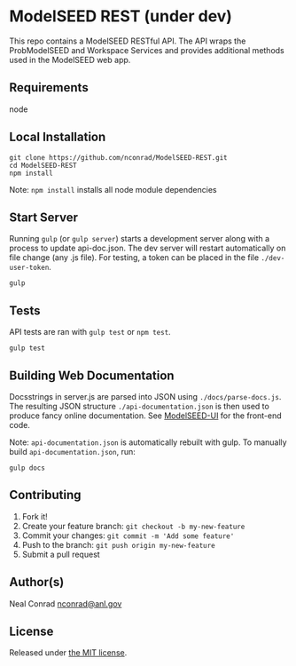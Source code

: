 
# ModelSEED REST (under dev)

This repo contains a ModelSEED RESTful API.  The API wraps the ProbModelSEED and Workspace
Services and provides additional methods used in the ModelSEED web app.


## Requirements

node


## Local Installation

```
git clone https://github.com/nconrad/ModelSEED-REST.git
cd ModelSEED-REST
npm install
```

Note: `npm install` installs all node module dependencies


## Start Server

Running `gulp` (or `gulp server`) starts a development server along with a process to
update api-doc.json.  The dev server will restart automatically on file change (any .js file).  For testing, a token can be placed in the file `./dev-user-token`.

```
gulp
```

## Tests

API tests are ran with `gulp test` or `npm test`.

```
gulp test
```


## Building Web Documentation

Docsstrings in server.js are parsed into JSON using `./docs/parse-docs.js`.
The resulting JSON structure `./api-documentation.json` is then used to produce
fancy online documentation.  See <a href="http://github.com/modelseed/modelseed-UI">ModelSEED-UI</a>
for the front-end code.

Note: `api-documentation.json` is automatically rebuilt with gulp.
To manually build `api-documentation.json`, run:

```
gulp docs
```



## Contributing

1. Fork it!
2. Create your feature branch: `git checkout -b my-new-feature`
3. Commit your changes: `git commit -m 'Add some feature'`
4. Push to the branch: `git push origin my-new-feature`
5. Submit a pull request

## Author(s)

Neal Conrad <nconrad@anl.gov>


## License

Released under [the MIT license](https://github.com/nconrad/modelseed-rest/blob/master/LICENSE).
